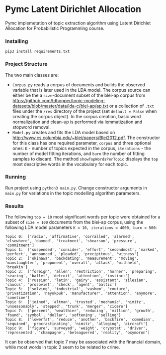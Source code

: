 # Pymc Latent Dirichlet Allocation 

Pymc implemetation of topic extraction algorithm using Latent Dirichlet Allocation for Probabilistic Programming course. 

### Installing

```
pip3 install requirements.txt
```

### Project Structure

The two main classes are:
 * ```Corpus.py``` reads a corpus of documents  and builds the observed variable that is later used in the LDA model. The corpus source can either be the a ```size```-document subset of the blei-ap corpus from https://github.com/tdhopper/topic-modeling-datasets/blob/master/data/lda-c/blei-ap/ap.txt or a collection of ```.txt``` files under the ```/res``` directory of the project (set ```default = False``` when creating the corpus object). In the corpus creation, basic word normalization and clean-up is performed via lemmatization and stopword removal.
 * ```Model.py```  creates and fits the LDA model based on http://www.cs.columbia.edu/~blei/papers/Blei2012.pdf. The constructor for this class has one required parameter, ```corpus``` and three optional ones: ```K``` - number of topics expected in the corpus, ```iterations``` - the number of model fitting iterations, and ```burn``` the number of fitting samples to discard. The method ```showTopWordsPerTopic``` displays the ```top``` most descriptive words in the vocabulary for each topic.

### Running

Run project using ```python3 main.py```. Change constructor arguments in ```main.py``` for variations in the topic modelling algorithm parameters.

### Results

The following ```top = 10``` most significant words per topic were obtained for a subset of ```size = 100``` documents from the blei-ap corpus, using the following LDA model parameters ```K = 10, iterations = 4000, burn = 500```:
```
Topic 0:  ['radio', 'affirmative', 'corralled', 'alarmed', 'elsewhere', 'damned', 'treatment', 'shearson', 'pressure', 'commitment']
Topic 1:  ['suspended', 'consider', 'effort', 'secondmost', 'marked', 'perfect', 'announced', 'pleaded', 'precipitous', 'witness']
Topic 2:  ['okinawa', 'backdating', 'measurement', 'moving', 'manslaughter', 'proponent', 'overall', 'attack', 'withheld', 'breakin']
Topic 3:  ['foreign', 'allen', 'restriction', 'horner', 'preparing', 'searing', 'ballet', 'detroit', 'attention', 'instinct']
Topic 4:  ['russian', 'latin', 'gairy', 'assistant', 'silesian', 'caucus', 'prosoviet', 'check', 'agent', 'baltic']
Topic 5:  ['solving', 'industrial', 'vashem', 'couture', 'privatization', 'nayokpuk', 'manufacturer', 'attention', 'anymore', 'sometime']
Topic 6:  ['joined', 'altman', 'trusted', 'mechanic', 'nimitz', 'unseasonably', 'stepped', 'trunk', 'merger', 'cicero']
Topic 7:  ['percent', 'wealthier', 'reducing', 'million', 'growth', 'found', 'symbol', 'dollar', 'softening', 'selling']
Topic 8:  ['lowerfat', 'reduce', 'another', 'backfire', 'comedian', 'sequined', 'procrastinating', 'nimitz', 'alleging', 'aircraft']
Topic 9:  ['figure', 'surveyed', 'weight', 'cryostat', 'driver', 'represented', 'champagne', 'beleaguered', 'reality', 'oxymoron']
```
It can be observed that topic 7 may be associated with the financial domain, while most words in topic 2 seem to be related to crime.